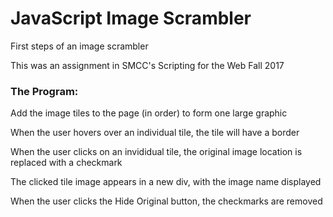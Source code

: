 # JavaScript Image Scrambler
First steps of an image scrambler

This was an assignment in SMCC's Scripting for the Web Fall 2017

### The Program:
Add the image tiles to the page (in order) to form one large graphic

When the user hovers over an individual tile, the tile will have a border

When the user clicks on an invididual tile, the original image location is replaced with a checkmark
 
The clicked tile image appears in a new div, with the image name displayed

When the user clicks the Hide Original button, the checkmarks are removed
